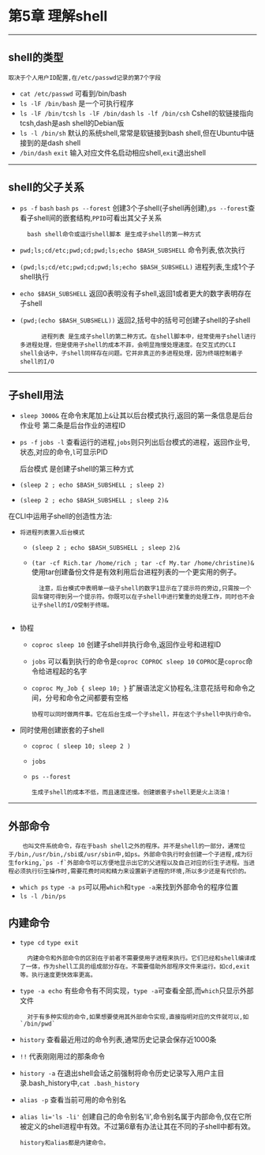 # 第5章 理解shell

---
## shell的类型

    取决于个人用户ID配置,在/etc/passwd记录的第7个字段
- `cat /etc/passwd` 可看到/bin/bash
- `ls -lF /bin/bash` 是一个可执行程序
- `ls -lF /bin/tcsh` `ls -lF /bin/dash` `ls -lf /bin/csh` Cshell的软链接指向tcsh,dash是ash shell的Debian版
- `ls -l /bin/sh` 默认的系统shell,常常是软链接到bash shell,但在Ubuntu中链接到的是dash shell
- `/bin/dash` `exit` 输入对应文件名启动相应shell,`exit`退出shell

---

## shell的父子关系
- `ps -f` `bash` `bash` `ps --forest` 创建3个子shell(子shell再创建),`ps --forest`查看子shell间的嵌套结构,`PPID`可看出其父子关系
  
  ```
    bash shell命令或运行shell脚本 是生成子shell的第一种方式
    ```
    
- `pwd;ls;cd/etc;pwd;cd;pwd;ls;echo $BASH_SUBSHELL` 命令列表,依次执行

- `(pwd;ls;cd/etc;pwd;cd;pwd;ls;echo $BASH_SUBSHELL)` 进程列表,生成1个子shell执行

- `echo $BASH_SUBSHELL` 返回0表明没有子shell,返回1或者更大的数字表明存在子shell

- `(pwd;(echo $BASH_SUBSHELL))` 返回2,括号中的括号可创建子shell的子shell

  ```
    	进程列表 是生成子shell的第二种方式。在shell脚本中，经常使用子shell进行多进程处理，但是使用子shell的成本不菲，会明显拖慢处理速度。在交互式的CLI shell会话中，子shell同样存在问题。它并非真正的多进程处理，因为终端控制着子shell的I/O
    ```
---

## 子shell用法
- `sleep 3000&` 在命令末尾加上`&`让其以后台模式执行,返回的第一条信息是后台作业号 第二条是后台作业的进程ID
- `ps -f` `jobs -l` 查看运行的进程,`jobs`则只列出后台模式的进程，返回作业号,状态,对应的命令,`l`可显示PID


    后台模式 是创建子shell的第三种方式

- `(sleep 2 ; echo $BASH_SUBSHELL ; sleep 2)`
- `(sleep 2 ; echo $BASH_SUBSHELL ; sleep 2)&`
  



在CLI中运用子shell的创造性方法:

- `将进程列表置入后台模式`
    
    - `(sleep 2 ; echo $BASH_SUBSHELL ; sleep 2)&`
    
    - `(tar -cf Rich.tar /home/rich ; tar -cf My.tar /home/christine)&` 使用tar创建备份文件是有效利用后台进程列表的一个更实用的例子。
      
      ```
    	注意，后台模式中表明单一级子shell的数字1显示在了提示符的旁边,只需按一个回车键可得到另一个提示符。你既可以在子shell中进行繁重的处理工作，同时也不会让子shell的I/O受制于终端。
    ```
    
- 协程
    
    - `coproc sleep 10` 创建子shell并执行命令,返回作业号和进程ID
    
    - `jobs` 可以看到执行的命令是`coproc COPROC sleep 10` `COPROC`是`coproc`命令给进程起的名字
    
    - `coproc My_Job { sleep 10; }` 扩展语法定义协程名,注意花括号和命令之间，分号和命令之间都要有空格
    
      ```
      协程可以同时做两件事。它在后台生成一个子shell，并在这个子shell中执行命令。
      ```
    
- 同时使用创建嵌套的子shell
    
    - `coproc ( sleep 10; sleep 2 )`
    
    - `jobs`
    
    - `ps --forest`
    
      ```
      生成子shell的成本不低，而且速度还慢。创建嵌套子shell更是火上浇油！
      ```
    
---

## 外部命令

```
	也叫文件系统命令，存在于bash shell之外的程序。并不是shell的一部分，通常位于/bin,/usr/bin,/sbi或/usr/sbin中,如ps。外部命令执行时会创建一个子进程,成为衍生forking,`ps -f`外部命令可以方便地显示出它的父进程以及自己对应的衍生子进程。当进程必须执行衍生操作时,需要花费时间和精力来设置新子进程的环境,所以多少还是有代价的。
```

- `which ps` `type -a ps`可以用`which`和`type -a`来找到外部命令的程序位置
- `ls -l /bin/ps`

## 内建命令
- `type cd` `type exit`

  ```
  	内建命令和外部命令的区别在于前者不需要使用子进程来执行。它们已经和shell编译成了一体，作为shell工具的组成部分存在。不需要借助外部程序文件来运行。如cd,exit等。执行速度更快效率更高。
  ```

- `type -a echo` 有些命令有不同实现，`type -a`可查看全部,而`which`只显示外部文件
  
  ```
    对于有多种实现的命令,如果想要使用其外部命令实现,直接指明对应的文件就可以,如`/bin/pwd`
    ```
    
- `history` 查看最近用过的命令列表,通常历史记录会保存近1000条

- `!!` 代表刚刚用过的那条命令

- `history -a` 在退出shell会话之前强制将命令历史记录写入用户主目录.bash_history中,`cat .bash_history`

- `alias -p` 查看当前可用的命令别名

- `alias li='ls -li'`  创建自己的命令别名'li',命令别名属于内部命令,仅在它所被定义的shell进程中有效。不过第6章有办法让其在不同的子shell中都有效。

    ```
    history和alias都是内建命令。
    ```

    
